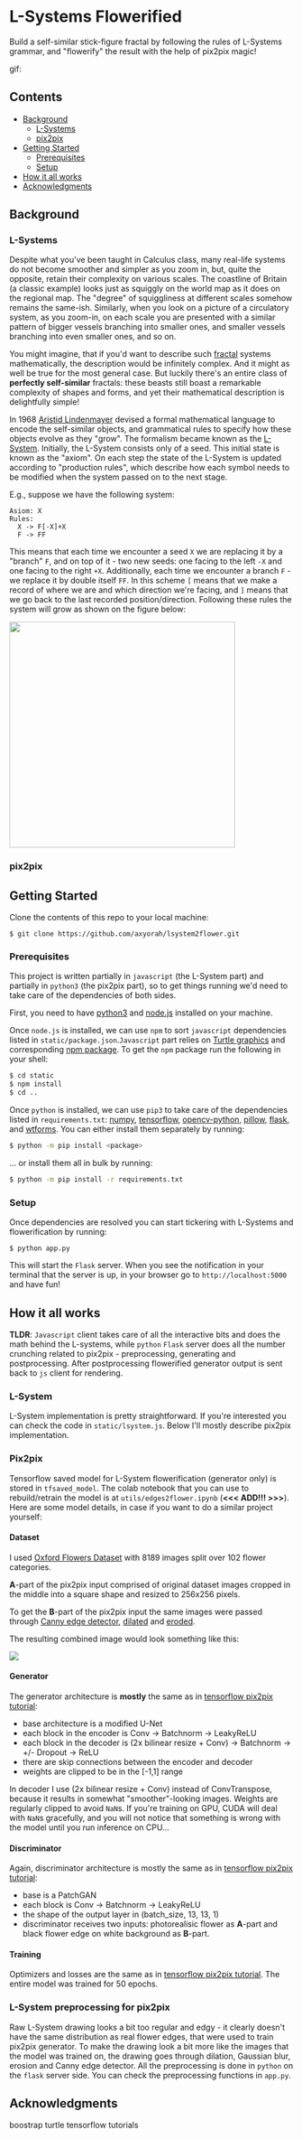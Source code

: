 # L-Systems Flowerified

Build a self-similar stick-figure fractal by following the rules of L-Systems grammar, and "flowerify" the result with the help of pix2pix magic!

gif:

## Contents
- [Background](#background)
  - [L-Systems](#lsystems)
  - [pix2pix](#pix2pix)
- [Getting Started](#gettingstarted)
  - [Prerequisites](#prerequisites)
  - [Setup](#setup)
- [How it all works](#implementation)
- [Acknowledgments](#acknowledgments)

## Background <a name="background"></a>
### L-Systems <a name="lsystems"></a>
Despite what you've been taught in Calculus class, many real-life systems do not become smoother and simpler as you zoom in, but, quite the opposite, retain their complexity on various scales. The coastline of Britain (a classic example) looks just as squiggly on the world map as it does on the regional map. The "degree" of squiggliness at different scales somehow remains the same-ish. Similarly, when you look on a picture of a circulatory system, as you zoom-in, on each scale you are presented with a similar pattern of bigger vessels branching into smaller ones, and smaller vessels branching into even smaller ones, and so on.

You might imagine, that if you'd want to describe such [fractal](https://en.wikipedia.org/wiki/Fractal) systems mathematically, the description would be infinitely complex. And it might as well be true for the most general case. But luckily there's an entire class of **perfectly self-similar** fractals: these beasts still boast a remarkable complexity of shapes and forms, and yet their mathematical description is delightfully simple!

In 1968 [Aristid Lindenmayer](https://en.wikipedia.org/wiki/Aristid_Lindenmayer) devised a formal mathematical language to encode the self-similar objects, and grammatical rules to specify how these objects evolve as they "grow". The formalism became known as the [L-System](https://en.wikipedia.org/wiki/L-system). Initially, the L-System consists only of a seed. This initial state is known as the "axiom". On each step the state of the L-System is updated according to "production rules", which describe how each symbol needs to be modified when the system passed on to the next stage.

E.g., suppose we have the following system:
```
Asiom: X
Rules:
  X -> F[-X]+X
  F -> FF
```
This means that each time we encounter a seed `X` we are replacing it by a "branch" `F`, and on top of it - two new seeds: one facing to the left `-X` and one facing to the right `+X`. Additionally, each time we encounter a branch `F` - we replace it by double itself `FF`. In this scheme `[` means that we make a record of where we are and which direction we're facing, and `]` means that we go back to the last recorded position/direction. Following these rules the system will grow as shown on the figure below:

<img width=400 src="imgs/lsystem-example.png">

### pix2pix <a name="pix2pix"></a>

## Getting Started <a name="gettingstarted"></a>

Clone the contents of this repo to your local machine:
```
$ git clone https://github.com/axyorah/lsystem2flower.git
``` 

### Prerequisites <a name="prerequisites"></a>
This project is written partially in `javascript` (the L-System part) and partially in `python3` (the pix2pix part), so to get things running we'd need to take care of the dependencies of both sides.

First, you need to have [python3](https://www.python.org/) and [node.js](https://nodejs.org/en/) installed on your machine.

Once `node.js` is installed, we can use `npm` to sort `javascript` dependencies listed in `static/package.json`.`Javascript` part relies on [Turtle graphics](https://en.wikipedia.org/wiki/Turtle_graphics) and corresponding [npm package](https://www.npmjs.com/package/turtle-canvas). To get the `npm` package run the following in your shell: 
```bash
$ cd static
$ npm install
$ cd ..
```

Once `python` is installed, we can use `pip3` to take care of the dependencies listed in `requirements.txt`: [numpy](https://numpy.org/), [tensorflow](https://www.tensorflow.org/), [opencv-python](https://pypi.org/project/opencv-python/), [pillow](https://pillow.readthedocs.io/en/stable/), [flask](https://flask.palletsprojects.com/en/1.1.x/), and [wtforms](https://wtforms.readthedocs.io/en/2.3.x/). You can either install them separately by running:
```bash
$ python -m pip install <package>
```
... or install them all in bulk by running:
```bash
$ python -m pip install -r requirements.txt
```

### Setup <a name="setup"></a>
Once dependencies are resolved you can start tickering with L-Systems and flowerification by running:
```
$ python app.py
```

This will start the `Flask` server. When you see the notification in your terminal that the server is up, in your browser go to `http://localhost:5000` and have fun!

## How it all works <a name="implementation"></a>
**TLDR**: `Javascript` client takes care of all the interactive bits and does the math behind the L-systems, 
while `python` `Flask` server does all the number crunching related to pix2pix - preprocessing, generating and postprocessing. After postprocessing flowerified generator output is sent back to `js` client for rendering. 

### L-System <a name="lsystem-impl"></a>
L-System implementation is pretty straightforward. If you're interested you can check the code in `static/lsystem.js`. Below I'll mostly describe pix2pix implementation.

### Pix2pix <a name="pix2pix-impl"></a>
Tensorflow saved model for L-System flowerification (generator only) is stored in `tfsaved_model`. The colab notebook that you can use to rebuild/retrain the model is at `utils/edges2flower.ipynb` (**<<< ADD!!! >>>**). Here are some model details, in case if you want to do a similar project yourself:

#### Dataset
I used [Oxford Flowers Dataset](https://www.robots.ox.ac.uk/~vgg/data/flowers/102/index.html) with 8189 images split over 102 flower categories.

**A**-part of the pix2pix input comprised of original dataset images cropped in the middle into a square shape and resized to 256x256 pixels.

To get the **B**-part of the pix2pix input the same images were passed through [Canny edge detector](https://en.wikipedia.org/wiki/Canny_edge_detector), [dilated](https://en.wikipedia.org/wiki/Dilation_(morphology)) and [eroded](https://en.wikipedia.org/wiki/Erosion_(morphology)). 

The resulting combined image would look something like this:

<img src="imgs/pix2pix_inpt_ab.png">

#### Generator
The generator architecture is **mostly** the same as in [tensorflow pix2pix tutorial](https://www.tensorflow.org/tutorials/generative/pix2pix):
- base architecture is a modified U-Net
- each block in the encoder is Conv -> Batchnorm -> LeakyReLU
- each block in the decoder is (2x bilinear resize + Conv) -> Batchnorm -> +/- Dropout -> ReLU
- there are skip connections between the encoder and decoder
- weights are clipped to be in the [-1,1] range 

In decoder I use (2x bilinear resize + Conv) instead of ConvTranspose, because it results in somewhat "smoother"-looking images. Weights are regularly clipped to avoid `NaN`s. If you're training on GPU, CUDA will deal with `NaN`s gracefully, and you will not notice that something is wrong with the model until you run inference on CPU...

#### Discriminator
Again, discriminator architecture is mostly the same as in [tensorflow pix2pix tutorial](https://www.tensorflow.org/tutorials/generative/pix2pix):
- base is a PatchGAN
- each block is Conv -> Batchnorm -> LeakyReLU
- the shape of the output layer in (batch_size, 13, 13, 1)
- discriminator receives two inputs: photorealisic flower as **A**-part and black flower edge on white background as **B**-part.

#### Training
Optimizers and losses are the same as in [tensorflow pix2pix tutorial](https://www.tensorflow.org/tutorials/generative/pix2pix). The entire model was trained for 50 epochs.

### L-System preprocessing for pix2pix <a name="preparation"></a>
Raw L-System drawing looks a bit too regular and edgy - it clearly doesn't have the same distribution as real flower edges, that were used to train pix2pix generator. To make the drawing look a bit more like the images that the model was trained on, the drawing goes through dilation, Gaussian blur, erosion and Canny edge detector. All the preprocessing is done in `python` on the `flask` server side. You can check the preprocessing functions in `app.py`.

## Acknowledgments <a name="acknowledgments"></a>
boostrap
turtle
tensorflow tutorials